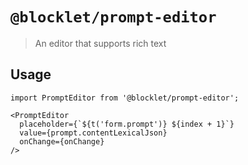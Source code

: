 # `@blocklet/prompt-editor`

> An editor that supports rich text

## Usage

```
import PromptEditor from '@blocklet/prompt-editor';

<PromptEditor
  placeholder={`${t('form.prompt')} ${index + 1}`}
  value={prompt.contentLexicalJson}
  onChange={onChange}
/>
```

